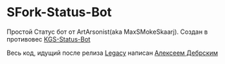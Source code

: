 # SFork-Status-Bot
Простой Статус бот от ArtArsonist(aka MaxSMokeSkaarj).
Создан в противовес [KGS-Status-Bot](https://github.com/KGStudiosX/KGS-Status)

Весь код, идущий после релиза [Legacy](https://github.com/MaxSMoke-Official/SFork-Status-Bot/releases/tag/legacy) написан [Алексеем Дебрским](https://t.me/debrsky)
